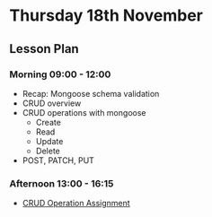 # Thursday 18th November

## Lesson Plan

### Morning 09:00 - 12:00

+ Recap: Mongoose schema validation
+ CRUD overview
+ CRUD operations with mongoose
  + Create
  + Read
  + Update
  + Delete
+ POST, PATCH, PUT

### Afternoon 13:00 - 16:15

+ [CRUD Operation Assignment](https://github.com/GillesDCI/db-crud-operations-assignment)
